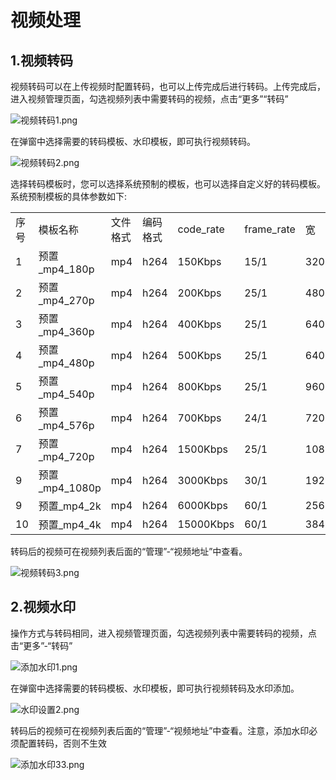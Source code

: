 # 视频处理

## 1.视频转码
视频转码可以在上传视频时配置转码，也可以上传完成后进行转码。上传完成后，进入视频管理页面，勾选视频列表中需要转码的视频，点击“更多”“转码”

![视频转码1.png](../../../../image/Video-on-Demand/视频转码1.png)

在弹窗中选择需要的转码模板、水印模板，即可执行视频转码。

![视频转码2.png](../../../../image/Video-on-Demand/视频转码2.png)

选择转码模板时，您可以选择系统预制的模板，也可以选择自定义好的转码模板。系统预制模板的具体参数如下:
<table>
<tr>
    <td>序号<br/>
    <td>模板名称</td>
    <td>文件格式</td>	
    <td>编码格式</td>
    <td>code_rate</td>
    <td>frame_rate</td>	
    <td>宽</td>	
    <td>高</td>	
</tr>
<tr>
    <td>1<br/>
    <td>预置_mp4_180p</td>
    <td>mp4</td>	
    <td>h264</td>
    <td>150Kbps</td>
    <td>15/1</td>	
    <td>320</td>	
    <td>180</td>	
</tr>
<tr>
    <td>2<br/>
    <td>预置_mp4_270p</td>
    <td>mp4</td>
    <td>h264</td>	
    <td>200Kbps</td>
    <td>25/1</td>
    <td>480</td>	
    <td>270</td>	   	
</tr>
<tr>
    <td>3<br/>
    <td>预置_mp4_360p</td>
    <td>mp4</td>
    <td>h264</td>	
    <td>400Kbps</td>
    <td>25/1</td>
    <td>640</td>	
    <td>360</td>	   	
</tr>
<tr>
    <td>4<br/>
    <td>预置_mp4_480p</td>
    <td>mp4</td>
    <td>h264</td>	
    <td>500Kbps</td>
    <td>25/1</td>
    <td>640</td>	
    <td>480</td>	   	
</tr>
<tr>
    <td>5<br/>
    <td>预置_mp4_540p</td>
    <td>mp4</td>
    <td>h264</td>	
    <td>800Kbps</td>
    <td>25/1</td>
    <td>960</td>	
    <td>540</td>	   	
</tr>
<tr>
    <td>6<br/>
    <td>预置_mp4_576p</td>
    <td>mp4</td>
    <td>h264</td>	
    <td>700Kbps</td>
    <td>24/1</td>
    <td>720</td>	
    <td>576</td>	   	
</tr>
<tr>
    <td>7<br/>
    <td>预置_mp4_720p</td>
    <td>mp4</td>
    <td>h264</td>	
    <td>1500Kbps</td>
    <td>25/1</td>
    <td>1080</td>	
    <td>720</td>	   	
</tr>
<tr>
    <td>9<br/>
    <td>预置_mp4_1080p</td>
    <td>mp4</td>
    <td>h264</td>	
    <td>3000Kbps</td>
    <td>30/1</td>
    <td>1920</td>	
    <td>1080</td>	   	
</tr>
<tr>
    <td>9<br/>
    <td>预置_mp4_2k</td>
    <td>mp4</td>
    <td>h264</td>	
    <td>6000Kbps</td>
    <td>60/1</td>
    <td>2560</td>	
    <td>1440</td>	   	
</tr>  
<tr>
    <td>10<br/>
    <td>预置_mp4_4k</td>
    <td>mp4</td>
    <td>h264</td>	
    <td>15000Kbps</td>
    <td>60/1</td>
    <td>3840</td>	
    <td>2160</td>	   	
</tr>
</table>

转码后的视频可在视频列表后面的“管理”-“视频地址”中查看。

![视频转码3.png](../../../../image/Video-on-Demand/视频转码3.png)

## 2.视频水印
操作方式与转码相同，进入视频管理页面，勾选视频列表中需要转码的视频，点击“更多”-“转码”

![添加水印1.png](../../../../image/Video-on-Demand/添加水印1.png)

在弹窗中选择需要的转码模板、水印模板，即可执行视频转码及水印添加。

![水印设置2.png](../../../../image/Video-on-Demand/水印设置2.png)

转码后的视频可在视频列表后面的“管理”-“视频地址”中查看。注意，添加水印必须配置转码，否则不生效

![添加水印33.png](../../../../image/Video-on-Demand/添加水印33.png)



